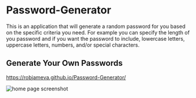 # Password-Generator
This is an application that will generate a random password for you based on the 
specific criteria you need. For example you can specify the length of you password
and if you want the password to include, lowercase letters, uppercase letters, numbers, and/or
special characters.


## Generate Your Own Passwords
https://robjameva.github.io/Password-Generator/

![home page screenshot](assets/images/screen-shot.png?raw=true)

